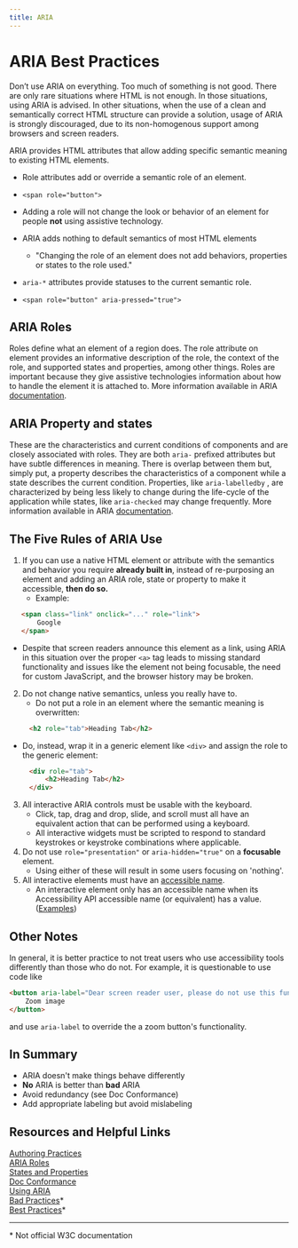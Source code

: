 ```yaml
---
title: ARIA
---
```


# ARIA Best Practices

Don’t use ARIA on everything. Too much of something is not good. There are only rare situations where HTML is not enough. In those situations, using ARIA is advised. In other situations, when the use of a clean and semantically correct HTML structure can provide a solution, usage of ARIA is strongly discouraged, due to its non-homogenous support among browsers and screen readers.

ARIA provides HTML attributes that allow adding specific semantic meaning to existing HTML elements.
* Role attributes add or override a semantic role of an element.
 * `<span role="button">`

 * Adding a role will not change the look or behavior of an element for people **not** using assistive technology.
 * ARIA adds nothing to default semantics of most HTML elements
   * "Changing the role of an element does not add behaviors, properties or states to the role used."

* `aria-*` attributes provide statuses to the current semantic role.
 * `<span role="button" aria-pressed="true">`

## ARIA Roles

 Roles define what an element of a region does. The role attribute on element provides an informative description of the role, the context of the role, and supported states and properties, among other things. Roles are important because they give assistive technologies information about how to handle the element it is attached to. More information available in ARIA [documentation](https://www.w3.org/TR/wai-aria/#usage_intro).

## ARIA Property and states

These are the characteristics and current conditions of components and are closely associated with roles. They are both `aria-` prefixed attributes but have subtle differences in meaning. There is overlap between them but, simply put, a property describes the characteristics of a component while a state describes the current condition. Properties, like `aria-labelledby` , are characterized by being less likely to change during the life-cycle of the application while states, like `aria-checked` may change frequently.
More information available in ARIA [documentation](https://www.w3.org/TR/wai-aria/#introstates).

## The Five Rules of ARIA Use

1. If you can use a native HTML element or attribute with the semantics and behavior you require **already built in**, instead of re-purposing an element and adding an ARIA role, state or property to make it accessible, **then do so.**
   * Example:
   

```html
   <span class="link" onclick="..." role="link">
       Google
   </span>
```

   * Despite that screen readers announce this element as a link, using ARIA in this situation over the proper `<a>` tag leads to missing standard functionality and issues like the element not being focusable, the need for custom JavaScript, and the browser history may be broken.
  
2. Do not change native semantics, unless you really have to.
   * Do not put a role in an element where the semantic meaning is overwritten:

     

```html
     <h2 role="tab">Heading Tab</h2>
```

   * Do, instead, wrap it in a generic element like `<div>` and assign the role to the generic element:

     

```html
     <div role="tab">
         <h2>Heading Tab</h2>
     </div>
```

3. All interactive ARIA controls must be usable with the keyboard.
   * Click, tap, drag and drop, slide, and scroll must all have an equivalent action that can be performed using a keyboard.
   * All interactive widgets must be scripted to respond to standard keystrokes or keystroke combinations where applicable.
4. Do not use `role="presentation"` or `aria-hidden="true"` on a **focusable** element.
   * Using either of these will result in some users focusing on 'nothing'.
5. All interactive elements must have an [accessible name](http://www.w3.org/TR/accname-aam-1.1/#dfn-accessible-name).
   * An interactive element only has an accessible name when its Accessibility API accessible name (or equivalent) has a value. ([Examples](https://w3c.github.io/using-aria/#fifthrule))

## Other Notes

In general, it is better practice to not treat users who use accessibility tools differently than those who do not. For example, it is questionable to use code like

```html
<button aria-label="Dear screen reader user, please do not use this functionality, it is not meant for you">
    Zoom image
</button>
```

and use `aria-label` to override the a zoom button's functionality.

## In Summary

* ARIA doesn't make things behave differently
* **No** ARIA is better than **bad** ARIA
* Avoid redundancy (see Doc Conformance)
* Add appropriate labeling but avoid mislabeling

## Resources and Helpful Links

[Authoring Practices](https://www.w3.org/TR/wai-aria-practices/#read_me_first) <br>
[ARIA Roles](https://www.w3.org/TR/wai-aria/#roles) <br>
[States and Properties](https://www.w3.org/TR/wai-aria/#states_and_properties) <br>
[Doc Conformance](https://www.w3.org/TR/html-aria/#docconformance) <br>
[Using ARIA](https://w3c.github.io/using-aria/) <br>
[Bad Practices](https://www.accessibility-developer-guide.com/knowledge/aria/bad-practices/)\* <br>
[Best Practices](https://www.mediacurrent.com/blog/wai-aria-attributes-best-practices/)\* <br>

---
\* Not official W3C documentation
